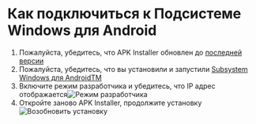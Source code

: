 # Как подключиться к Подсистеме Windows для Android
1. Пожалуйста, убедитесь, что APK Installer обновлен до [последней версии](https://www.microsoft.com/store/productId/9P2JFQ43FPPG "APK Installer")
2. Пожалуйста, убедитесь, что вы установили и запустили [Subsystem Windows для AndroidTM](https://www.microsoft.com/store/productId/9P3395VX91NR)
3. Включите режим разработчика и убедитесь, что IP адрес отображается![Режим разработчика](https://raw.githubusercontent.com/Paving-Base/APK-Installer/screenshots/Documents/Tutorials/How%20To%20Connect%20WSA/Images/Snipaste_2022-10-02_19-02-09.png)
4. Откройте заново APK Installer, продолжите установку ![Возобновить установку](https://raw.githubusercontent.com/Paving-Base/APK-Installer/screenshots/Documents/Tutorials/How%20To%20Connect%20WSA/Images/Snipaste_2022-10-02_17-34-04.png)
